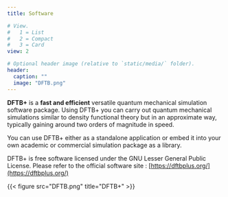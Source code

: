 ```yaml
---
title: Software

# View.
#   1 = List
#   2 = Compact
#   3 = Card
view: 2

# Optional header image (relative to `static/media/` folder).
header:
  caption: ""
  image: "DFTB.png"
---
```



**DFTB+** is a **fast and efficient** versatile quantum mechanical simulation software package. Using DFTB+ you can carry out quantum mechanical simulations similar to density functional theory but in an approximate way, typically gaining around two orders of magnitude in speed. 

You can use DFTB+ either as a standalone application or embed it into your own academic or commercial simulation package as a library.

DFTB+ is free software licensed under the GNU Lesser General Public License. Please refer to the official software site : [https://dftbplus.org/](https://dftbplus.org/)

{{< figure src="DFTB.png" title="DFTB+" >}}

